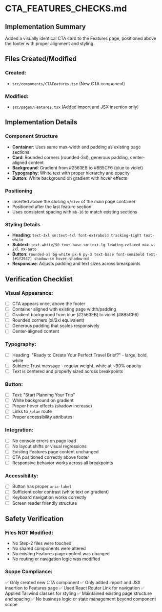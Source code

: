 # CTA_FEATURES_CHECKS.md

## Implementation Summary

Added a visually identical CTA card to the Features page, positioned above the footer with proper alignment and styling.

## Files Created/Modified

### Created:
- `src/components/CTAFeatures.tsx` (New CTA component)

### Modified:
- `src/pages/Features.tsx` (Added import and JSX insertion only)

## Implementation Details

### Component Structure
- **Container**: Uses same max-width and padding as existing page sections
- **Card**: Rounded corners (rounded-3xl), generous padding, center-aligned content
- **Background**: Gradient from #2563EB to #8B5CF6 (blue to violet)
- **Typography**: White text with proper hierarchy and opacity
- **Button**: White background on gradient with hover effects

### Positioning
- Inserted above the closing `</div>` of the main page container
- Positioned after the last feature section
- Uses consistent spacing with `mb-16` to match existing sections

### Styling Details
- **Heading**: `text-3xl sm:text-4xl font-extrabold tracking-tight text-white`
- **Subtext**: `text-white/90 text-base sm:text-lg leading-relaxed max-w-2xl mx-auto`
- **Button**: `rounded-xl bg-white px-6 py-3 text-base font-semibold text-[#1f2937] shadow-sm hover:shadow-md`
- **Responsive**: Adjusts padding and text sizes across breakpoints

## Verification Checklist

### Visual Appearance:
- [ ] CTA appears once, above the footer
- [ ] Container aligned with existing page width/padding
- [ ] Gradient background from blue (#2563EB) to violet (#8B5CF6)
- [ ] Rounded corners (xl/2xl equivalent)
- [ ] Generous padding that scales responsively
- [ ] Center-aligned content

### Typography:
- [ ] Heading: "Ready to Create Your Perfect Travel Brief?" - large, bold, white
- [ ] Subtext: Trust message - regular weight, white at ~90% opacity
- [ ] Text is centered and properly sized across breakpoints

### Button:
- [ ] Text: "Start Planning Your Trip"
- [ ] White background on gradient
- [ ] Proper hover effects (shadow increase)
- [ ] Links to `/plan` route
- [ ] Proper accessibility attributes

### Integration:
- [ ] No console errors on page load
- [ ] No layout shifts or visual regressions
- [ ] Existing Features page content unchanged
- [ ] CTA positioned correctly above footer
- [ ] Responsive behavior works across all breakpoints

### Accessibility:
- [ ] Button has proper `aria-label`
- [ ] Sufficient color contrast (white text on gradient)
- [ ] Keyboard navigation works correctly
- [ ] Screen reader friendly structure

## Safety Verification

### Files NOT Modified:
- No Step-2 files were touched
- No shared components were altered
- No existing Features page content was changed
- No routing or navigation logic was modified

### Scope Compliance:
✅ Only created new CTA component
✅ Only added import and JSX insertion to Features page
✅ Used React Router Link for navigation
✅ Applied Tailwind classes for styling
✅ Maintained existing page structure and spacing
✅ No business logic or state management beyond component scope